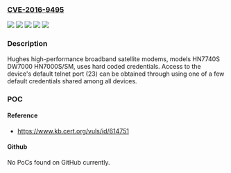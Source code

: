 ### [CVE-2016-9495](https://cve.mitre.org/cgi-bin/cvename.cgi?name=CVE-2016-9495)
![](https://img.shields.io/static/v1?label=Product&message=DW7000&color=blue)
![](https://img.shields.io/static/v1?label=Product&message=HN7000S%2FSM&color=blue)
![](https://img.shields.io/static/v1?label=Product&message=HN7740S&color=blue)
![](https://img.shields.io/static/v1?label=Version&message=n%2Fa&color=blue)
![](https://img.shields.io/static/v1?label=Vulnerability&message=CWE-798&color=brighgreen)

### Description

Hughes high-performance broadband satellite modems, models HN7740S DW7000 HN7000S/SM, uses hard coded credentials. Access to the device's default telnet port (23) can be obtained through using one of a few default credentials shared among all devices.

### POC

#### Reference
- https://www.kb.cert.org/vuls/id/614751

#### Github
No PoCs found on GitHub currently.

